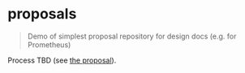 # proposals

> Demo of simplest proposal repository for design docs (e.g. for Prometheus)

Process TBD (see [the proposal](Accepted/2022-11-23-proposal-process.md)).
